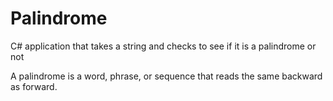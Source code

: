 # Palindrome

C# application that takes a string and checks to see if it is a palindrome or not

A palindrome is a word, phrase, or sequence that reads the same backward as forward.
